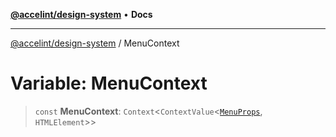 [**@accelint/design-system**](../README.md) • **Docs**

***

[@accelint/design-system](../README.md) / MenuContext

# Variable: MenuContext

> `const` **MenuContext**: `Context`\<`ContextValue`\<[`MenuProps`](../type-aliases/MenuProps.md), `HTMLElement`\>\>
